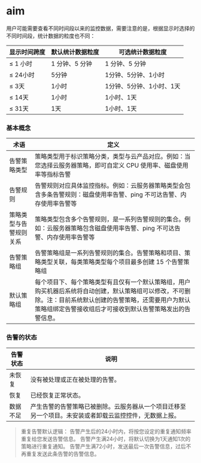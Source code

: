 # aim

用户可能需要查看不同时间段以来的监控数据，需要注意的是，根据显示时选择的不同时间段，统计数据的粒度也不同：

| 显示时间跨度 | 默认统计数据粒度 | 可选统计数据粒度 |
| -------- | -------- | -------- |
| ≤ 1 小时   | 1 分钟、5 分钟    |1 分钟、5 分钟     |
| ≤ 24小时| 5分钟 | 1分钟、5分钟、1小时|
| ≤ 3天| 1小时 | 1分钟、5分钟、1小时、1天 |
| ≤ 14天 | 1小时   | 1小时、1天 |
| ≤ 31天| 1天   | 1小时、1天 |

### 基本概念

| 术语	| 定义 |
| -------- | -------- |
| 告警策略类型	| 策略类型用于标识策略分类，类型与云产品对应。例如：当您选择云服务器策略，即可自定义 CPU 使用率、磁盘使用率等指标告警 |
| 告警规则	| 告警规则对应具体监控指标。例如：云服务器策略类型会包含多条告警规则：磁盘使用率告警、ping 不可达告警、内存使用率告警等 |
| 策略类型与告警规则关系	|策略类型包含多个告警规则，是一系列告警规则的集合。例如：云服务器策略包含磁盘使用率告警、ping 不可达告警、内存使用率告警等|
| 告警策略组	| 告警策略组是一系列告警规则的集合。告警策略和项目、策略类型关联，每类策略类型每个项目最多创建 15 个告警策略组|
| 默认策略组 |	每个项目下、每个策略类型有且仅有一个默认策略组，用户购买机器后系统将自动创建，默认策略组可以修改，不可删除。注：目前系统默认创建的告警策略，还需要用户为默认策略组绑定告警接收组后才可接收到默认告警策略发出的告警信息。|

### 告警的状态

|告警状态	|说明|
| -------- | -------- |
|未恢复	| 没有被处理或正在被处理的告警。|
|恢复	| 已经恢复正常状态。|
|数据不足	| 产生告警的告警策略已被删除。云服务器从一个项目迁移至另一个项目。未安装或者卸载云监控控件，无数据上报。|


> 重复告警默认逻辑：
> 告警产生后的24小时内，将按您设定的重复通知频率重复给您发送告警信息。
> 告警产生满24小时，将默认切换为1天通知1次的策略进行重复通知。
> 告警产生满72小时，发送最后一次告警信息，过后不再重复发送此条告警的告警信息。

